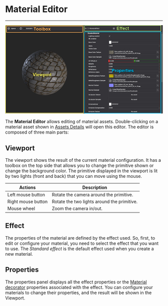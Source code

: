 # Material Editor
---
![Material Editor Interface](images/MaterialEditor.jpg)

The **Material Editor** allows editing of material assets. Double-clicking on a material asset shown in [Assets Details](../../evergine_studio/interface.md) will open this editor. The editor is composed of three main parts:

## **Viewport**

The viewport shows the result of the current material configuration. It has a toolbox on the top side that allows you to change the primitive shown or change the background color. The primitive displayed in the viewport is lit by two lights (front and back) that you can move using the mouse.

| Actions | Description |
|---------| ----------- |
| Left mouse button | Rotate the camera around the primitive. |
| Right mouse button | Rotate the two lights around the primitive. |
| Mouse wheel | Zoom the camera in/out. |

## **Effect**

The properties of the material are defined by the effect used. So, first, to edit or configure your material, you need to select the effect that you want to use. The _Standard effect_ is the default effect used when you create a new material.

## **Properties**

The properties panel displays all the effect properties or the [Material decorator](material_decorators.md) properties associated with the effect. You can configure your materials to change their properties, and the result will be shown in the Viewport.